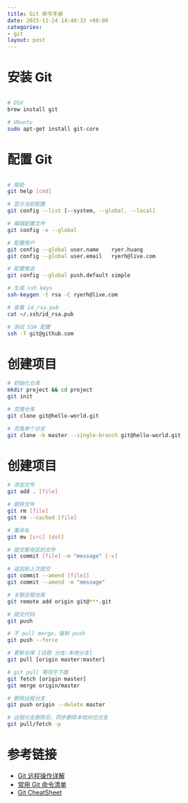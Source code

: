 ```yaml
---
title: Git 命令手册
date: 2015-11-24 14:40:33 +08:00
categories:
- git
layout: post
---
```


# 安装 Git

``` bash

# OSX
brew install git

# Ubuntu
sudo apt-get install git-core

```




# 配置 Git

``` bash

# 帮助
git help [cmd]

# 显示当前配置
git config --list [--system, --global, --local]

# 编辑配置文件
git config -e --global

# 配置用户
git config --global user.name    ryer.huang
git config --global user.email   ryerh@live.com

# 配置推送
git config --global push.default simple

# 生成 ssh keys
ssh-keygen -t rsa -C ryerh@live.com

# 查看 id_rsa.pub
cat ~/.ssh/id_rsa.pub

# 测试 SSH 配置
ssh -T git@github.com

```




# 创建项目

``` bash
# 初始化仓库
mkdir project && cd project
git init

# 克隆仓库
git clone git@hello-world.git

# 克隆单个分支
git clone -b master --single-branch git@hello-world.git
```




# 创建项目

``` bash
# 添加文件
git add . [file]

# 删除文件
git rm [file]
git rm --cached [file]

# 重命名
git mv [src] [dst]

# 提交暂存区的文件
git commit [file] -m "message" [-v]

# 追加到上次提交
git commit --amend [file1]
git commit --amend -m "message"

# 关联远程仓库
git remote add origin git@***.git

# 提交代码
git push

# 不 pull merge，强制 push
git push --force

# 更新仓库 [远程 分支:本地分支]
git pull [origin master:master]

# git pull 等同于下面
git fetch [origin master]
git merge origin/master

# 删除远程分支
git push origin --delete master

# 远程分支删除后，同步删除本地对应分支
git pull/fetch -p
```

# 参考链接
- [Git 远程操作详解](http://www.ruanyifeng.com/blog/2014/06/git_remote.html?bsh_bid=439347102)
- [常用 Git 命令清单](http://www.ruanyifeng.com/blog/2015/12/git-cheat-sheet.html)<br>
- [Git CheatSheet](https://training.github.com/kit/downloads/github-git-cheat-sheet.pdf)
